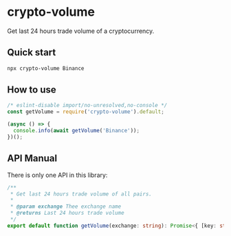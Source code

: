 # crypto-volume

Get last 24 hours trade volume of a cryptocurrency.

## Quick start

```bash
npx crypto-volume Binance
```

## How to use

```javascript
/* eslint-disable import/no-unresolved,no-console */
const getVolume = require('crypto-volume').default;

(async () => {
  console.info(await getVolume('Binance'));
})();
```

## API Manual

There is only one API in this library:

```typescript
/**
 * Get last 24 hours trade volume of all pairs.
 *
 * @param exchange Thee exchange name
 * @returns Last 24 hours trade volume
 */
export default function getVolume(exchange: string): Promise<{ [key: string]: Volume }>;
```
